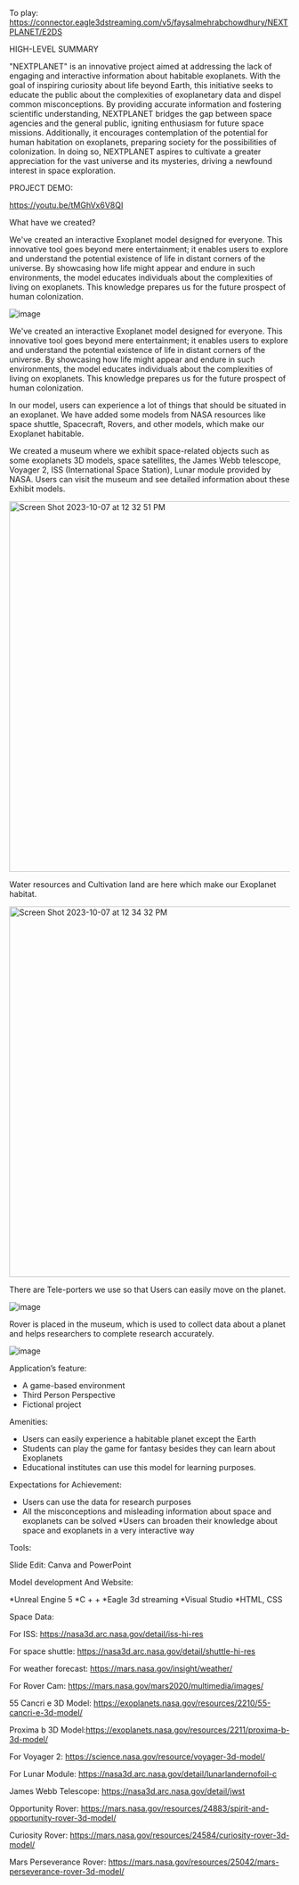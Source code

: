 
To play: https://connector.eagle3dstreaming.com/v5/faysalmehrabchowdhury/NEXTPLANET/E2DS


HIGH-LEVEL SUMMARY

"NEXTPLANET" is an innovative project aimed at addressing the lack of engaging and interactive information about habitable exoplanets. With the goal of inspiring curiosity about life beyond Earth, this initiative seeks to educate the public about the complexities of exoplanetary data and dispel common misconceptions. By providing accurate information and fostering scientific understanding, NEXTPLANET bridges the gap between space agencies and the general public, igniting enthusiasm for future space missions. Additionally, it encourages contemplation of the potential for human habitation on exoplanets, preparing society for the possibilities of colonization. In doing so, NEXTPLANET aspires to cultivate a greater appreciation for the vast universe and its mysteries, driving a newfound interest in space exploration.


PROJECT DEMO:

https://youtu.be/tMGhVx6V8QI

What have we created?

We've created an interactive Exoplanet model designed for everyone. This innovative tool goes beyond mere entertainment; it enables users to explore and understand the potential existence of life in distant corners of the universe. By showcasing how life might appear and endure in such environments, the model educates individuals about the complexities of living on exoplanets. This knowledge prepares us for the future prospect of human colonization.

![image](https://github.com/shamlimatrena/NextPlanet_Nasa_Space_Apps_2023/assets/66702149/776948ea-50ab-4cef-ba06-36604c13fcf5)

We've created an interactive Exoplanet model designed for everyone. This innovative tool goes beyond mere entertainment; it enables users to explore and understand the potential existence of life in distant corners of the universe. By showcasing how life might appear and endure in such environments, the model educates individuals about the complexities of living on exoplanets. This knowledge prepares us for the future prospect of human colonization.


In our model, users can experience a lot of things that should be situated in an exoplanet. We have added some models from NASA resources like space shuttle, Spacecraft, Rovers, and other models, which make our Exoplanet habitable.

We created a museum where we exhibit space-related objects such as some exoplanets 3D models, space satellites, the James Webb telescope, Voyager 2, ISS (International Space Station), Lunar module provided by NASA. Users can visit the museum and see detailed information about these Exhibit models.

<img width="665" alt="Screen Shot 2023-10-07 at 12 32 51 PM" src="https://github.com/shamlimatrena/NextPlanet_Nasa_Space_Apps_2023/assets/66702149/4cf1fa47-41de-4041-bb15-9904c05d7a83">

Water resources and Cultivation land are here which make our Exoplanet habitat.

<img width="665" alt="Screen Shot 2023-10-07 at 12 34 32 PM" src="https://github.com/shamlimatrena/NextPlanet_Nasa_Space_Apps_2023/assets/66702149/7428102a-bce4-4cf0-8d03-15cbf923a9f6">

There are Tele-porters we use so that Users can easily move on the planet.

![image](https://github.com/shamlimatrena/NextPlanet_Nasa_Space_Apps_2023/assets/66702149/05b92563-0a80-440f-b960-74d67b40471c)

Rover is placed in the museum, which is used to collect data about a planet and helps researchers to complete research accurately.

![image](https://github.com/shamlimatrena/NextPlanet_Nasa_Space_Apps_2023/assets/66702149/f4edcfbd-1865-430b-892f-41a4f1c34a5a)


Application’s feature:

* A game-based environment
* Third Person Perspective
* Fictional project

Amenities:

* Users can easily experience a habitable planet except the Earth
* Students can play the game for fantasy besides they can learn about Exoplanets
* Educational institutes can use this model for learning purposes.
  
Expectations for Achievement:

* Users can use the data for research purposes
* All the misconceptions and misleading information about space and exoplanets can be solved
*Users can broaden their knowledge about space and exoplanets in a very interactive way


Tools:

Slide Edit: Canva and PowerPoint

Model development And Website: 

*Unreal Engine 5
*C + + 
*Eagle 3d streaming
*Visual Studio
*HTML, CSS

Space Data: 

For ISS: https://nasa3d.arc.nasa.gov/detail/iss-hi-res

For space shuttle: https://nasa3d.arc.nasa.gov/detail/shuttle-hi-res

For weather forecast: https://mars.nasa.gov/insight/weather/

For Rover Cam: https://mars.nasa.gov/mars2020/multimedia/images/

55 Cancri e 3D Model: https://exoplanets.nasa.gov/resources/2210/55-cancri-e-3d-model/

Proxima b 3D Model:https://exoplanets.nasa.gov/resources/2211/proxima-b-3d-model/

For Voyager 2: https://science.nasa.gov/resource/voyager-3d-model/

For Lunar Module: https://nasa3d.arc.nasa.gov/detail/lunarlandernofoil-c

James Webb Telescope: https://nasa3d.arc.nasa.gov/detail/jwst

Opportunity Rover: https://mars.nasa.gov/resources/24883/spirit-and-opportunity-rover-3d-model/

Curiosity Rover: https://mars.nasa.gov/resources/24584/curiosity-rover-3d-model/

Mars Perseverance Rover: https://mars.nasa.gov/resources/25042/mars-perseverance-rover-3d-model/
